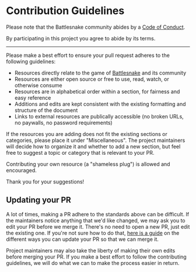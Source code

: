 # Contribution Guidelines

Please note that the Battlesnake community abides by a [Code of Conduct](https://docs.battlesnake.com/policies/conduct).

By participating in this project you agree to abide by its terms.

---

Please make a best effort to ensure your pull request adheres to the following guidelines:

- Resources directly relate to the game of [Battlesnake](https://play.battlesnake.com/) and its community
- Resources are either open source or free to use, read, watch, or otherwise consume
- Resources are in alphabetical order within a section, for fairness and easy reference
- Additions and edits are kept consistent with the existing formatting and structure of the document
- Links to external resources are publically accessible (no broken URLs, no paywalls, no password requirements)

If the resources you are adding does not fit the existing sections or
categories, please place it under "Miscellaneous". The project maintainers will
decide how to organize it and whether to add a new section, but feel free to
suggest a topic or category that is relevant to your PR.

Contributing your own resource (a "shameless plug") is allowed and encouraged.

Thank you for your suggestions!


## Updating your PR

A lot of times, making a PR adhere to the standards above can be difficult.
If the maintainers notice anything that we'd like changed, we may ask you to
edit your PR before we merge it. There's no need to open a new PR, just edit
the existing one. If you're not sure how to do that,
[here is a guide](https://github.com/RichardLitt/knowledge/blob/master/github/amending-a-commit-guide.md)
on the different ways you can update your PR so that we can merge it.

Project maintainers may also take the liberty of making their own edits before
merging your PR. If you make a best effort to follow the contributing
guidelines, we will do what we can to make the process easier in return.
